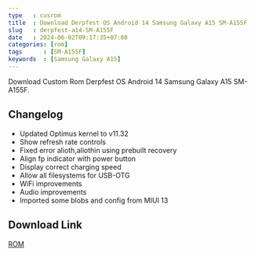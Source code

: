 ```yaml
---
type   : cusrom
title  : Download Derpfest OS Android 14 Samsung Galaxy A15 SM-A155F
slug   : derpfest-a14-SM-A155F
date   : 2024-06-02T09:17:35+07:00
categories: [rom]
tags      : [SM-A155F]
keywords  : [Samsung Galaxy A15]
---
```


Download Custom Rom Derpfest OS Android 14 Samsung Galaxy A15 SM-A155F.

## Changelog
- Updated Optimus kernel to v11.32
- Show refresh rate controls
- Fixed error alioth,aliothin using prebuilt recovery
- Align fp indicator with power button
- Display correct charging speed
- Allow all filesystems for USB-OTG
- WiFi improvements
- Audio improvements
- Imported some blobs and config from MIUI 13

## Download Link
[ROM](/)

